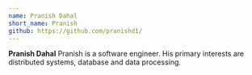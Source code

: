 ```yaml
---
name: Pranish Dahal
short_name: Pranish
github: https://github.com/pranishd1/
---
```


**Pranish Dahal** Pranish is a software engineer. His primary interests are distributed systems, database and data processing.
